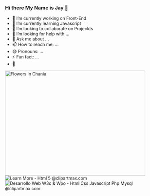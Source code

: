 ### Hi there My Name is Jay 👋 



- 🔭 I’m currently working on Front-End     
- 🌱 I’m currently learning Javascript
- 👯 I’m looking to collaborate on Projeckts
- 🤔 I’m looking for help with ...
- 💬 Ask me about ...
- 📫 How to reach me: ...
- 😄 Pronouns: ...
- ⚡ Fun fact: ...
- 📌
<img src="https://www.mojopay.com/wp-content/uploads/2019/04/software-developer-copy-1024x1024-300x300.jpg" alt="Flowers in Chania" width="460" height="345">


<img src="https://www.clipartmax.com/png/small/88-880096_learn-more-html-5.png" alt="Learn More - Html 5 @clipartmax.com">
<img src="https://www.clipartmax.com/png/small/94-941057_desarrollo-web-w3c-wpo-html-css-javascript-php-mysql.png" alt="Desarrollo Web W3c & Wpo - Html Css Javascript Php Mysql @clipartmax.com">




